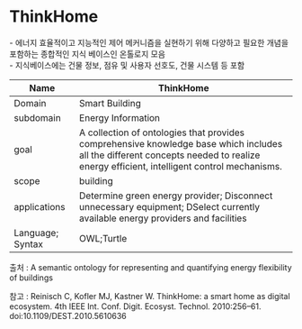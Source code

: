 # ThinkHome

&#45; 에너지 효율적이고 지능적인 제어 메커니즘을 실현하기 위해 다양하고 필요한 개념을 포함하는 종합적인 지식 베이스인 온톨로지 모음 <br/>
&#45; 지식베이스에는 건물 정보, 점유 및 사용자 선호도, 건물 시스템 등 포함

| Name             | ThinkHome          |
| ---------------- | ------------------ |
| Domain           | Smart Building     |
| subdomain        | Energy Information |
| goal             | A collection of ontologies that provides comprehensive knowledge base which includes all the different concepts needed to realize energy efficient, intelligent control mechanisms.                   |
| scope            | building                   |
| applications     | Determine green energy provider; Disconnect unnecessary equipment; DSelect currently available energy providers and facilities                   |
| Language; Syntax | OWL;Turtle                   |

출처 :  A semantic ontology for representing and quantifying energy flexibility of buildings

참고 : Reinisch C, Kofler MJ, Kastner W. ThinkHome: a smart home as digital ecosystem. 4th IEEE Int. Conf. Digit. Ecosyst. Technol. 2010:256–61. doi:10.1109/DEST.2010.5610636